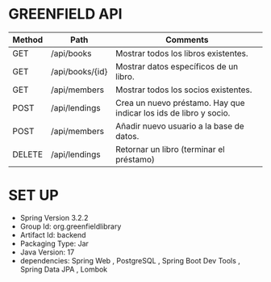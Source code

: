 # GREENFIELD API

| Method | Path                    | Comments |
|--------|-----------------|----------|
|   GET  | /api/books      | Mostrar todos los libros existentes.   |
|   GET  | /api/books/{id} | Mostrar datos específicos de un libro.   |
|   GET  | /api/members    | Mostrar todos los socios existentes.   |
|   POST | /api/lendings   | Crea un nuevo préstamo. Hay que indicar los ids de libro y socio.   |
|   POST | /api/members    | Añadir nuevo usuario a la base de datos.   |
|   DELETE  | /api/lendings   | Retornar un libro (terminar el préstamo)   |

# SET UP

- Spring Version 3.2.2 
- Group Id: org.greenfieldlibrary
- Artifact Id: backend
- Packaging Type: Jar
- Java Version: 17
- dependencies: Spring Web , PostgreSQL , Spring Boot Dev Tools , Spring Data JPA , Lombok

